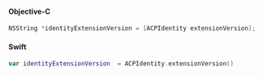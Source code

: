 #### Objective-C

```objectivec
NSString *identityExtensionVersion = [ACPIdentity extensionVersion];
```

#### Swift

```swift
var identityExtensionVersion  = ACPIdentity.extensionVersion()
```